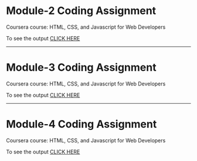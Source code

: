 <h1>Module-2 Coding Assignment</h1>

<p>Coursera course: HTML, CSS, and Javascript for Web Developers</p>

To see the output <a href="https://srinirajaram.github.io/Coursera-HTML-CSS-and-JavaScript-for-Web-Developers/Assignments/Module-2/index.html">CLICK HERE<a> 

<hr/>

<h1>Module-3 Coding Assignment</h1>

<p>Coursera course: HTML, CSS, and Javascript for Web Developers</p>

To see the output <a href="https://srinirajaram.github.io/Coursera-HTML-CSS-and-JavaScript-for-Web-Developers/Assignments/Module-3/index.html">CLICK HERE<a> 

<hr/>

<h1>Module-4 Coding Assignment</h1>

<p>Coursera course: HTML, CSS, and Javascript for Web Developers</p>

To see the output <a href="https://srinirajaram.github.io/Coursera-HTML-CSS-and-JavaScript-for-Web-Developers/Assignments/Module-4/index.html">CLICK HERE<a> 
